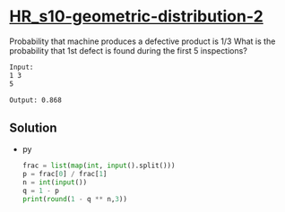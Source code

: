 # [HR_s10-geometric-distribution-2](https://www.hackerrank.com/challenges/s10-geometric-distribution-2)

Probability that machine produces a defective product is 1/3
What is the probability that 1st defect is found during the first 5 inspections?

```txt
Input:
1 3
5

Output: 0.868
```

## Solution

* py

  ```py
  frac = list(map(int, input().split()))
  p = frac[0] / frac[1]
  n = int(input())
  q = 1 - p
  print(round(1 - q ** n,3))
  ```
